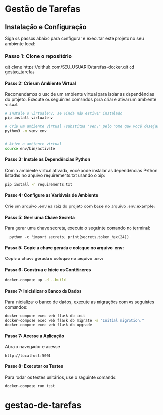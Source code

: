 # Gestão de Tarefas

## Instalação e Configuração

Siga os passos abaixo para configurar e executar este projeto no seu ambiente local:

### Passo 1: Clone o repositório
git clone https://github.com/SEU_USUARIO/tarefas-docker.git cd gestao_tarefas


#### Passo 2: Crie um Ambiente Virtual

Recomendamos o uso de um ambiente virtual para isolar as dependências do projeto. Execute os seguintes comandos para criar e ativar um ambiente virtual:

```bash
# Instale o virtualenv, se ainda não estiver instalado
pip install virtualenv

# Crie um ambiente virtual (substitua 'venv' pelo nome que você desejar)
python3 -m venv env


# Ative o ambiente virtual
source env/bin/activate
```

#### Passo 3: Instale as Dependências Python

Com o ambiente virtual ativado, você pode instalar as dependências Python listadas no arquivo requirements.txt usando o pip:

```bash
pip install -r requirements.txt
```

#### Passo 4: Configure as Variáveis de Ambiente
  
  Crie um arquivo .env na raiz do projeto com base no arquivo .env.example:
  
#### Passo 5: Gere uma Chave Secreta
  Para gerar uma chave secreta, execute o seguinte comando no terminal:
  ```
    python -c 'import secrets; print(secrets.token_hex(24))'
  ```
#### Passo 5:  Copie a chave gerada e coloque no arquivo .env:

 Copie a chave gerada e coloque no arquivo .env:

#### Passo 6:  Construa e Inicie os Contêineres

```bash
docker-compose up -d --build
```


#### Passo 7: Inicializar o Banco de Dados
  Para inicializar o banco de dados, execute as migrações com os seguintes comandos:

```bash
docker-compose exec web flask db init
docker-compose exec web flask db migrate -m "Initial migration."
docker-compose exec web flask db upgrade
```
#### Passo 7: Acesse a Aplicação
  Abra o navegador e acesse
  ```
  http://localhost:5001
  ```

#### Passo 8: Executar os Testes
  Para rodar os testes unitários, use o seguinte comando:
```
docker-compose run test
```
 # gestao-de-tarefas
